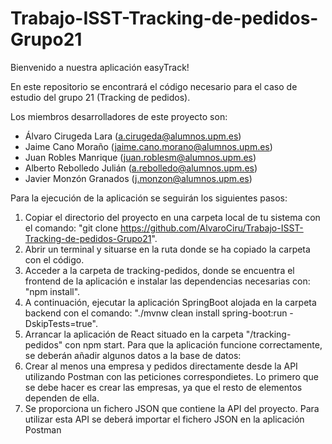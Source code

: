 # Trabajo-ISST-Tracking-de-pedidos-Grupo21

Bienvenido a nuestra aplicación easyTrack!


En este repositorio se encontrará el código necesario para el caso de estudio del grupo 21 (Tracking de pedidos).

Los miembros desarrolladores de este proyecto son:

  - Álvaro Cirugeda Lara (a.cirugeda@alumnos.upm.es)
  - Jaime Cano Moraño (jaime.cano.morano@alumnos.upm.es)
  - Juan Robles Manrique (juan.roblesm@alumnos.upm.es)
  - Alberto Rebolledo Julián (a.rebolledo@alumnos.upm.es)
  - Javier Monzón Granados (j.monzon@alumnos.upm.es)



Para la ejecución de la aplicación se seguirán los siguientes pasos:

1. Copiar el directorio del proyecto en una carpeta local de tu sistema con el comando: "git clone https://github.com/AlvaroCiru/Trabajo-ISST-Tracking-de-pedidos-Grupo21".
2. Abrir un terminal y situarse en la ruta donde se ha copiado la carpeta con el código.
3. Acceder a la carpeta de tracking-pedidos, donde se encuentra el frontend de la aplicación e instalar las dependencias necesarias con: "npm install".
4. A continuación, ejecutar la aplicación SpringBoot alojada en la carpeta backend con el comando: "./mvnw clean install spring-boot:run -DskipTests=true".
5. Arrancar la aplicación de React situado en la carpeta "/tracking-pedidos"
con npm start.
Para que la aplicación funcione correctamente, se deberán añadir algunos datos a la base de datos:
6. Crear al menos una empresa y pedidos directamente desde la API utilizando Postman con las peticiones correspondietes. Lo primero que se debe hacer es crear las empresas, ya que el resto de elementos dependen de ella.
7. Se proporciona un fichero JSON que contiene la API del proyecto. Para utilizar esta API se deberá importar el fichero JSON en la aplicación Postman
